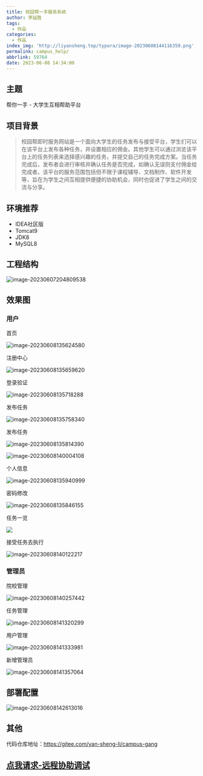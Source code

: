 ```yaml
---
title: 校园帮一手服务系统
author: 李延胜
tags:
  - 作品
categories:
  - 作品
index_img: 'http://liyansheng.top/typora/image-20230608144116359.png'
permalink: campus_help/
abbrlink: 59764
date: 2023-06-08 14:34:00
---
```

## 主题

帮你一手 - 大学生互相帮助平台

## 项目背景

> 校园帮即时服务网站是一个面向大学生的任务发布与接受平台，学生们可以在该平台上发布各种任务，并设置相应的佣金。其他学生可以通过浏览该平台上的任务列表来选择感兴趣的任务，并提交自己的任务完成方案。当任务完成后，发布者会进行审核并确认任务是否完成，如确认无误则支付佣金给完成者。该平台的服务范围包括但不限于课程辅导、文档制作、软件开发等，旨在为学生之间互相提供便捷的协助机会，同时也促进了学生之间的交流与分享。

## 环境推荐

- IDEA社区版
- Tomcat9
- JDK8
- MySQL8

## 工程结构

![image-20230607204809538](http://liyansheng.top/typora/image-20230607204809538.png)

## 效果图

### 用户

首页

![image-20230608135624580](http://liyansheng.top/typora/image-20230608135624580.png)

注册中心

![image-20230608135659620](http://liyansheng.top/typora/image-20230608135659620.png)

登录验证

![image-20230608135718288](http://liyansheng.top/typora/image-20230608135718288.png)

发布任务

![image-20230608135758340](http://liyansheng.top/typora/image-20230608135758340.png)

发布任务

![image-20230608135814390](http://liyansheng.top/typora/image-20230608135814390.png)

![image-20230608140004108](http://liyansheng.top/typora/image-20230608140004108.png)

个人信息

![image-20230608135940999](http://liyansheng.top/typora/image-20230608135940999.png)

密码修改

![image-20230608135846155](http://liyansheng.top/typora/image-20230608135846155.png)

任务一览

![](http://liyansheng.top/typora/image-20230608135829153.png)

接受任务去执行

![image-20230608140122217](http://liyansheng.top/typora/image-20230608140122217.png)

### 管理员

院校管理

![image-20230608140257442](http://liyansheng.top/typora/image-20230608140257442.png)

任务管理

![image-20230608141320299](http://liyansheng.top/typora/image-20230608141320299.png)

用户管理

![image-20230608141333981](http://liyansheng.top/typora/image-20230608141333981.png)

新增管理员

![image-20230608141357064](http://liyansheng.top/typora/image-20230608141357064.png)

## 部署配置

![image-20230608142613016](http://liyansheng.top/typora/image-20230608142613016.png)

## 其他

代码仓库地址：https://gitee.com/yan-sheng-li/campus-gang

## [点我请求-远程协助调试](https://yan-sheng-li.gitee.io/remote_help/)